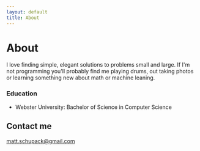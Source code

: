 ```yaml
---
layout: default
title: About
---
```

# About
I love finding simple, elegant solutions to problems small and large. If I'm not programming you'll probably find me playing drums, out taking photos or learning something new about math or machine leaning.

### Education

* Webster University: Bachelor of Science in Computer Science


<!-- ## Skills

* **HTML** - `Skill` / `Skill` / `Skill` / `Skill` -->



## Contact me

[matt.schupack@gmail.com](mailto:matt.schupack@gmail.com)
